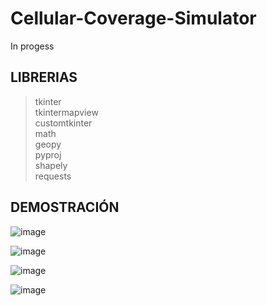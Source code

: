 # Cellular-Coverage-Simulator
In progess

## LIBRERIAS
> tkinter <br/>
> tkintermapview <br/>
> customtkinter <br/>
> math <br/>
> geopy <br/>
> pyproj <br/>
> shapely <br/>
> requests

## DEMOSTRACIÓN

![image](https://github.com/user-attachments/assets/08584c28-a9cd-4416-8b04-ba83624c48a2)

![image](https://github.com/user-attachments/assets/5ce8b7bb-83f9-44e8-9db2-35885dc13c4b)

![image](https://github.com/user-attachments/assets/e76aad59-0bcd-453d-adcb-76b964a97e1c)

![image](https://github.com/user-attachments/assets/6b722a73-f168-42fd-a18e-c718bf03a9dc)
